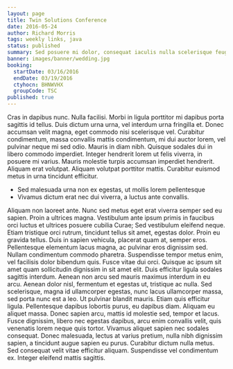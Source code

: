 ```yaml
---
layout: page
title: Twin Solutions Conference
date: 2016-05-24
author: Richard Morris
tags: weekly links, java
status: published
summary: Sed posuere mi dolor, consequat iaculis nulla scelerisque feugiat. Nam.
banner: images/banner/wedding.jpg
booking:
  startDate: 03/16/2016
  endDate: 03/19/2016
  ctyhocn: BHNWVHX
  groupCode: TSC
published: true
---
```

Cras in dapibus nunc. Nulla facilisi. Morbi in ligula porttitor mi dapibus porta sagittis id tellus. Duis dictum urna urna, vel interdum urna fringilla et. Donec accumsan velit magna, eget commodo nisi scelerisque vel. Curabitur condimentum, massa convallis mattis condimentum, mi dui auctor lorem, vel pulvinar neque mi sed odio. Mauris in diam nibh. Quisque sodales dui in libero commodo imperdiet. Integer hendrerit lorem ut felis viverra, in posuere mi varius. Mauris molestie turpis accumsan imperdiet hendrerit. Aliquam erat volutpat. Aliquam volutpat porttitor mattis. Curabitur euismod metus in urna tincidunt efficitur.

* Sed malesuada urna non ex egestas, ut mollis lorem pellentesque
* Vivamus dictum erat nec dui viverra, a luctus ante convallis.

Aliquam non laoreet ante. Nunc sed metus eget erat viverra semper sed eu sapien. Proin a ultrices magna. Vestibulum ante ipsum primis in faucibus orci luctus et ultrices posuere cubilia Curae; Sed vestibulum eleifend neque. Etiam tristique orci rutrum, tincidunt tellus sit amet, egestas dolor. Proin eu gravida tellus. Duis in sapien vehicula, placerat quam at, semper eros. Pellentesque elementum lacus magna, ac pulvinar eros dignissim sed. Nullam condimentum commodo pharetra. Suspendisse tempor metus enim, vel facilisis dolor bibendum quis. Fusce vitae dui orci. Quisque ac ipsum sit amet quam sollicitudin dignissim in sit amet elit.
Duis efficitur ligula sodales sagittis interdum. Aenean non arcu sed mauris maximus interdum in eu arcu. Aenean dolor nisl, fermentum et egestas ut, tristique ac nulla. Sed scelerisque, magna id ullamcorper egestas, nunc lacus ullamcorper massa, sed porta nunc est a leo. Ut pulvinar blandit mauris. Etiam quis efficitur ligula. Pellentesque dapibus lobortis purus, eu dapibus diam. Aliquam eu aliquet massa. Donec sapien arcu, mattis id molestie sed, tempor et lacus. Fusce dignissim, libero nec egestas dapibus, arcu enim convallis velit, quis venenatis lorem neque quis tortor. Vivamus aliquet sapien nec sodales consequat. Donec malesuada, lectus at varius pretium, nulla nibh dignissim sapien, a tincidunt augue sapien eu purus. Curabitur dictum nulla metus. Sed consequat velit vitae efficitur aliquam. Suspendisse vel condimentum ex. Integer eleifend mattis sagittis.
